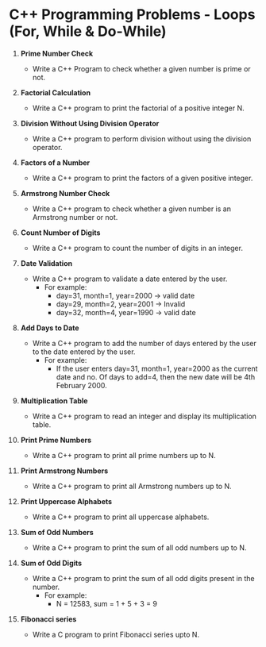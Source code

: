# C++ Programming Problems - Loops (For, While & Do-While)

1. **Prime Number Check**
   - Write a C++ Program to check whether a given number is prime or not.

2. **Factorial Calculation**
   - Write a C++ program to print the factorial of a positive integer N.

3. **Division Without Using Division Operator**
   - Write a C++ program to perform division without using the division operator.

4. **Factors of a Number**
   - Write a C++ program to print the factors of a given positive integer.

5. **Armstrong Number Check**
   - Write a C++ program to check whether a given number is an Armstrong number or not.

6. **Count Number of Digits**
   - Write a C++ program to count the number of digits in an integer.

7. **Date Validation**
   - Write a C++ program to validate a date entered by the user.
     - For example:
       - day=31, month=1, year=2000 → valid date
       - day=29, month=2, year=2001 → Invalid
       - day=32, month=4, year=1990 → valid date

8. **Add Days to Date**
   - Write a C++ program to add the number of days entered by the user to the date entered by the user.
     - For example:
       - If the user enters day=31, month=1, year=2000 as the current date and no. Of days to add=4, then the new date will be 4th February 2000.

9. **Multiplication Table**
   - Write a C++ program to read an integer and display its multiplication table.

10. **Print Prime Numbers**
    - Write a C++ program to print all prime numbers up to N.

11. **Print Armstrong Numbers**
    - Write a C++ program to print all Armstrong numbers up to N.

12. **Print Uppercase Alphabets**
    - Write a C++ program to print all uppercase alphabets.

13. **Sum of Odd Numbers**
    - Write a C++ program to print the sum of all odd numbers up to N.

14. **Sum of Odd Digits**
    - Write a C++ program to print the sum of all odd digits present in the number.
      - For example: 
        - N = 12583, sum = 1 + 5 + 3 = 9
   
15. **Fibonacci series**
    - Write a C program to print Fibonacci series upto N.
